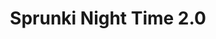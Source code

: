 ---
slug: sprunki-night-time-20
title: Sprunki Night Time 2.0
description: "Sprunki Night Time 2.0 is an exciting online game. Play for free directly in your browser!"
icon: /images/popular_mods/Sprunki Night Time 2.0.png
url: https://wowtbc.net/sprunkin/sprunki-night-time2/index.html
previewImage: /images/popular_mods/Sprunki Night Time 2.0.png
type: popular mods

# SEO配置
seo:
  title: "Sprunki Night Time 2.0 - Play Free Online Game | Fun Browser Games"
  description: "Sprunki Night Time 2.0 - Play this fun online game for free in your browser. No download required!"
  ogImage: "/images/popular_mods/Sprunki Night Time 2.0.png"
  keywords: "sprunki-night-time-20, online game, browser game, free game, popular mods game, play online"

videoUrls:
  - https://www.youtube.com/embed/example1
  - https://www.youtube.com/embed/example2

whyPlay:
  title: "Why Play Sprunki Night Time 2.0?"
  items:
    - "Immersive Gameplay: Sprunki Night Time 2.0 offers an engaging and immersive gaming experience that will keep you entertained for hours"
    - "Challenging Levels: Test your skills with increasingly difficult challenges and obstacles"
    - "Beautiful Graphics: Enjoy stunning visuals and smooth animations that bring the game world to life"
    - "Regular Updates: New content and features are added regularly to keep the game fresh and exciting"
    - "Free to Play: Experience all the fun without spending a penny"
    - "Community Features: Connect with other players, share strategies, and compete for high scores"
    - "Cross-Platform: Play on any device with a web browser, no downloads required"

features:
  title: "Key Features of Sprunki Night Time 2.0"
  image: "/images/popular_mods/Sprunki Night Time 2.0.png"
  items:
    - "Intuitive Controls: Easy to learn controls make Sprunki Night Time 2.0 accessible for players of all skill levels"
    - "Multiple Game Modes: Enjoy various gameplay options that provide different challenges and experiences"
    - "Character Customization: Personalize your gaming experience with unique characters and items"
    - "Achievement System: Complete special tasks to earn rewards and recognition"
    - "Leaderboards: Compete with players worldwide and see who can achieve the highest scores"

characteristics:
  title: "Game Characteristics"
  image: "/images/popular_mods/Sprunki Night Time 2.0.png"
  items:
    - "Genre: Popular mods game with elements of strategy and skill"
    - "Difficulty: Suitable for both casual gamers and those seeking a challenge"
    - "Play Time: Quick sessions or extended gameplay, depending on your preference"
    - "Art Style: Vibrant and engaging visuals that enhance the gaming experience"
    - "Sound Design: Immersive audio that complements the gameplay perfectly"

info: "Sprunki Night Time 2.0 is an exciting online game that offers players a unique and engaging gaming experience. With its intuitive controls, stunning visuals, and challenging gameplay, Sprunki Night Time 2.0 provides hours of entertainment for players of all ages and skill levels. Whether you're looking for a quick gaming session during a break or an extended play session, Sprunki Night Time 2.0 delivers an immersive experience that will keep you coming back for more. The game features multiple levels of increasing difficulty, ensuring that players are constantly challenged as they progress. With regular updates adding new content and features, Sprunki Night Time 2.0 remains fresh and exciting, providing endless entertainment options for its growing community of players."

howToPlayIntro: "Welcome to Sprunki Night Time 2.0! This guide will walk you through the basics and help you master the game. Whether you're a beginner or looking to improve your skills, these tips and instructions will enhance your gaming experience."

howToPlaySteps:
  - title: "Getting Started"
    description: "Begin your Sprunki Night Time 2.0 adventure by familiarizing yourself with the controls. Use your keyboard or mouse to navigate through the game interface. The tutorial will guide you through the basic mechanics and help you understand the objectives."
  - title: "Understanding the Objectives"
    description: "In Sprunki Night Time 2.0, your main goal is to progress through levels by completing specific objectives. Each level presents unique challenges that require different strategies and approaches."
  - title: "Mastering the Controls"
    description: "Practice using the controls to improve your precision and reaction time. Sprunki Night Time 2.0 requires quick reflexes and strategic thinking to overcome obstacles and defeat opponents."
  - title: "Utilizing Power-ups"
    description: "Collect power-ups throughout the game to enhance your abilities and overcome difficult challenges. Each power-up offers unique advantages that can be crucial for success."
  - title: "Developing Strategies"
    description: "As you progress in Sprunki Night Time 2.0, develop effective strategies for different scenarios. Analyze patterns, anticipate challenges, and adapt your approach to maximize your performance."

faq:
  title: "Frequently Asked Questions about Sprunki Night Time 2.0"
  items:
    - question: "Is Sprunki Night Time 2.0 free to play?"
      answer: "Yes, Sprunki Night Time 2.0 is completely free to play directly in your web browser. No downloads or purchases are required to enjoy the full game experience."
    - question: "Can I play Sprunki Night Time 2.0 on mobile devices?"
      answer: "Yes, Sprunki Night Time 2.0 is optimized for both desktop and mobile play. You can enjoy the game on any device with a web browser and internet connection."
    - question: "Are there any in-game purchases?"
      answer: "While Sprunki Night Time 2.0 is free to play, there may be optional in-game purchases available for cosmetic items or additional features that don't affect core gameplay."
    - question: "How often is Sprunki Night Time 2.0 updated?"
      answer: "The developers regularly update Sprunki Night Time 2.0 with new content, features, and improvements based on player feedback and game performance."
    - question: "Can I play Sprunki Night Time 2.0 offline?"
      answer: "Currently, Sprunki Night Time 2.0 requires an internet connection to play as it's a browser-based online game."
    - question: "Is Sprunki Night Time 2.0 suitable for children?"
      answer: "Yes, Sprunki Night Time 2.0 is designed to be family-friendly and suitable for players of all ages."
    - question: "How do I report bugs or issues?"
      answer: "If you encounter any problems while playing Sprunki Night Time 2.0, you can report them through the game's support page or contact the developers directly through their website."
    - question: "Still Have Questions?"
      answer: "If you have additional questions about Sprunki Night Time 2.0 that aren't covered in this FAQ, please visit our support center or contact our customer service team for assistance."
---